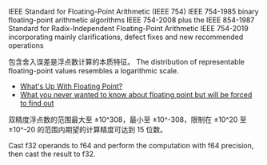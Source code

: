 IEEE Standard for Floating-Point Arithmetic (IEEE 754)
IEEE 754-1985 binary floating-point arithmetic algorithms
IEEE 754-2008 plus the IEEE 854-1987 Standard for Radix-Independent Floating-Point Arithmetic
IEEE 754-2019 incorporating mainly clarifications, defect fixes and new recommended operations

包含舍入误差是浮点数计算的本质特征。
The distribution of representable floating-point values resembles a logarithmic scale.

- [What's Up With Floating Point?](https://timroderick.com/floating-point-introduction/)
- [What you never wanted to know about floating point but will be forced to find out](https://www.volkerschatz.com/science/float.html)

双精度浮点数的范围最大至 ±10^308，最小至 ±10^-308，限制在 ±10^20 至 ±10^-20 的范围内期望的计算精度可达到 15 位数。

Cast f32 operands to f64 and perform the computation with f64 precision, then cast the result to f32.
